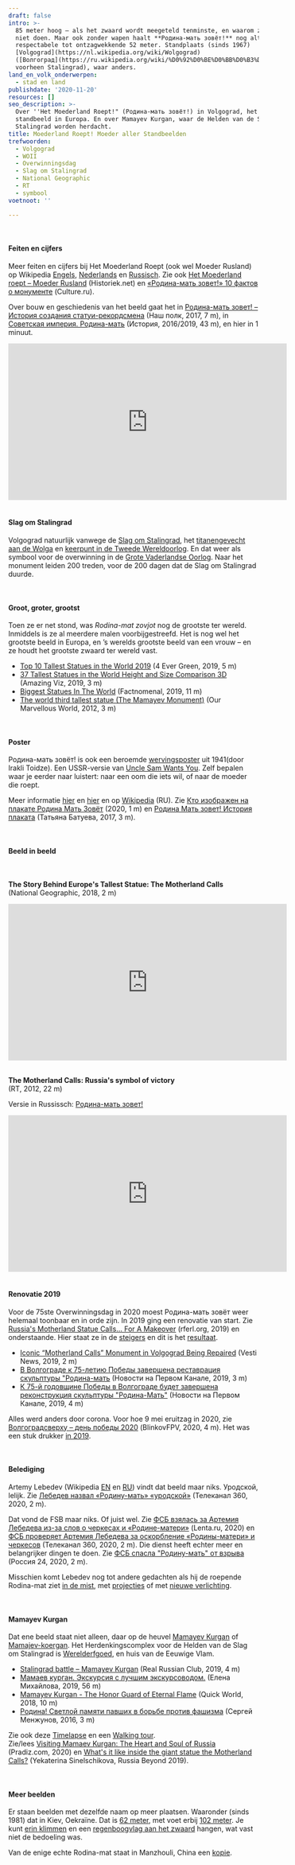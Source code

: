 ```yaml
---
draft: false
intro: >-
  85 meter hoog – als het zwaard wordt meegeteld tenminste, en waarom zou je dat
  niet doen. Maar ook zonder wapen haalt **Родина-мать зовёт!** nog altijd een
  respectabele tot ontzagwekkende 52 meter. Standplaats (sinds 1967)
  [Volgograd](https://nl.wikipedia.org/wiki/Wolgograd)
  ([Волгоград](https://ru.wikipedia.org/wiki/%D0%92%D0%BE%D0%BB%D0%B3%D0%BE%D0%B3%D1%80%D0%B0%D0%B4),
  voorheen Stalingrad), waar anders.
land_en_volk_onderwerpen:
  - stad en land
publishdate: '2020-11-20'
resources: []
seo_description: >-
  Over ''Het Moederland Roept!" (Родина-мать зовёт!) in Volgograd, het hoogste
  standbeeld in Europa. En over Mamayev Kurgan, waar de Helden van de Slag om
  Stalingrad worden herdacht.
title: Moederland Roept! Moeder aller Standbeelden
trefwoorden:
  - Volgograd
  - WOII
  - Overwinningsdag
  - Slag om Stalingrad
  - National Geographic
  - RT
  - symbool
voetnoot: ''

---
```


 <br/>

#### Feiten en cijfers

Meer feiten en cijfers bij Het Moederland Roept (ook wel Moeder Rusland) op Wikipedia [Engels](https://en.wikipedia.org/wiki/The_Motherland_Calls), [Nederlands](https://nl.wikipedia.org/wiki/Het_Moederland_Roept_(Wolgograd)) en [Russisch](https://ru.wikipedia.org/wiki/%D0%A0%D0%BE%D0%B4%D0%B8%D0%BD%D0%B0-%D0%BC%D0%B0%D1%82%D1%8C_(%D0%92%D0%BE%D0%BB%D0%B3%D0%BE%D0%B3%D1%80%D0%B0%D0%B4)). Zie ook [Het Moederland roept – Moeder Rusland](https://historiek.net/monument-moederland-roept-moeder-rusland-wolgograd/130454/) (Historiek.net) en [«Родина-мать зовет!» 10 фактов о монументе](https://www.culture.ru/materials/159169/rodina-mat-zovet-10-faktov-o-monumente) (Culture.ru).


Over bouw en geschiedenis van het beeld gaat het in [Родина-мать зовет! – История создания статуи-рекордсмена](https://youtu.be/J2-qgXKoeKw) (Наш полк, 2017, 7 m), in [Советская империя. Родина-мать](https://youtu.be/7wBGJAVl6Z4) (История, 2016/2019, 43 m), en hier in 1 minuut.


<iframe width="560" height="315" src="https://www.youtube.com/embed/K5hkQrmopd0" frameborder="0" allow="accelerometer; autoplay; clipboard-write; encrypted-media; gyroscope; picture-in-picture" allowfullscreen></iframe>

 <br/>
 <br/>


#### Slag om Stalingrad

Volgograd natuurlijk vanwege de [Slag om Stalingrad](https://nl.wikipedia.org/wiki/Slag_om_Stalingrad), het [titanengevecht aan de Wolga](https://www.historischnieuwsblad.nl/de-slag-om-stalingrad/) en [keerpunt in de Tweede Wereldoorlog](https://isgeschiedenis.nl/nieuws/slag-om-stalingrad-keerpunt-in-de-tweede-wereldoorlog). En dat weer als symbool voor de overwinning in de [Grote Vaderlandse Oorlog](https://nl.wikipedia.org/wiki/Grote_Vaderlandse_Oorlog). Naar het monument leiden 200 treden, voor de 200 dagen dat de Slag om Stalingrad duurde.

<br/>

#### Groot, groter, grootst

Toen ze er net stond, was *Rodina-mat zovjot* nog de grootste ter wereld. Inmiddels is ze al meerdere malen voorbijgestreefd. Het is nog wel het grootste beeld in Europa, en ’s werelds grootste beeld van een vrouw – en ze houdt het grootste zwaard ter wereld vast.


- [Top 10 Tallest Statues in the World 2019](https://youtu.be/c-bYp2S73Bc) (4 Ever Green, 2019, 5 m)
- [37 Tallest Statues in the World Height and Size Comparison 3D](https://youtu.be/WuLq8MTw-YY) (Amazing Viz, 2019, 3 m)
- [Biggest Statues In The World](https://youtu.be/ox1XGMCfl64) (Factnomenal, 2019, 11 m)
- [The world third tallest statue (The Mamayev Monument)](https://youtu.be/qAlyQqB2S1g) (Our Marvellous World, 2012, 3 m)



<br/> 

#### Poster

Родина-мать зовёт! is ook een beroemde [wervingsposter](https://www.google.nl/search?source=univ&tbm=isch&q=motherland+is+calling+poster&hl=nl&sa=X&ved=2ahUKEwjfwOC97I7tAhWssaQKHQi9Cq8QjJkEegQIAhAB&biw=1413&bih=718) uit 1941(door Irakli Toidze). Een  USSR-versie van [Uncle Sam Wants You](https://www.google.nl/search?q=uncle+sam+wants+you&source=lnms&tbm=isch&sa=X&ved=2ahUKEwix6a_N6o7tAhWEy6QKHQFzAewQ_AUoAXoECAQQAw&biw=1413&bih=718). Zelf bepalen waar je eerder naar luistert: naar een oom die iets wil, of naar de moeder die roept.

Meer informatie [hier](https://agenda.ge/en/news/2015/1016) en [hier](https://en.opisanie-kartin.com/description-of-the-soviet-poster-motherland-is-calling/) en op [Wikipedia](https://ru.wikipedia.org/wiki/%D0%A0%D0%BE%D0%B4%D0%B8%D0%BD%D0%B0-%D0%BC%D0%B0%D1%82%D1%8C_%D0%B7%D0%BE%D0%B2%D1%91%D1%82!) (RU). Zie [Кто изображен на плакате Родина Мать Зовёт](https://youtu.be/TTb8E6nxEp0) (2020, 1 m) en [Родина Мать зовет! История плаката](https://youtu.be/q80Kvq0bGRM) (Татьяна Батуева, 2017, 3 m).

<br/>



#### Beeld in beeld 
<br/>

**The Story Behind Europe's Tallest Statue: The Motherland Calls**<br/>
(National Geographic, 2018, 2 m)

 
 

<iframe width="560" height="315" src="https://www.youtube.com/embed/vro-pS4cQ2g" frameborder="0" allow="accelerometer; autoplay; encrypted-media; gyroscope; picture-in-picture" allowfullscreen></iframe>

 

<br/>

  <br/>

**The Motherland Calls: Russia's symbol of victory**<br/>
(RT, 2012, 22 m)

 

Versie in Russissch: [Родина-мать зовет!](https://youtu.be/GT1X8OHVcVg)

<iframe width="560" height="315" src="https://www.youtube.com/embed/RLPM5VnOjHY" frameborder="0" allow="accelerometer; autoplay; clipboard-write; encrypted-media; gyroscope; picture-in-picture" allowfullscreen></iframe>

 
 <br/>
 <br/>


#### Renovatie 2019

Voor de 75ste Overwinningsdag in 2020 moest Родина-мать зовёт weer helemaal toonbaar en in orde zijn. In 2019 ging een renovatie van start. Zie [Russia's Motherland Statue Calls… For A Makeover](https://www.rferl.org/a/the-motherland-calls-statue-in-southern-russia-gets-a-makeover/30223774.html) (rferl.org, 2019) en onderstaande. Hier staat ze in de [steigers](https://youtu.be/KkTCJHFBMxo) en dit is het [resultaat](https://youtu.be/w4YrkbSR3G8).

- [Iconic “Motherland Calls” Monument in Volgograd Being Repaired](https://youtu.be/kPtqlo78LVA) (Vesti News, 2019, 2 m)
- [В Волгограде к 75-летию Победы завершена реставрация скульптуры "Родина-мать](https://youtu.be/8sVLWp1PFgI) (Новости на Первом Канале, 2019, 3 m)
- [К 75-й годовщине Победы в Волгограде будет завершена реконструкция скульптуры "Родина-Мать"](https://youtu.be/zfwVvQJedkE) (Новости на Первом Канале, 2019, 4 m)



Alles werd anders door corona. Voor hoe 9 mei eruitzag in 2020, zie [Волгоградсверху – день победы 2020](https://youtu.be/W_sQP9ScXFY) (BlinkovFPV, 2020, 4 m). Het was een stuk drukker [in 2019](https://youtu.be/RDdQwVHmxgM).

<br/>


#### Belediging

Artemy Lebedev (Wikipedia [EN](https://en.wikipedia.org/wiki/Artemy_Lebedev) en [RU](https://ru.wikipedia.org/wiki/%D0%9B%D0%B5%D0%B1%D0%B5%D0%B4%D0%B5%D0%B2,_%D0%90%D1%80%D1%82%D0%B5%D0%BC%D0%B8%D0%B9_%D0%90%D0%BD%D0%B4%D1%80%D0%B5%D0%B5%D0%B2%D0%B8%D1%87)) vindt dat beeld maar niks. Уродской, lelijk. Zie [Лебедев назвал «Родину-мать» «уродской»](https://youtu.be/TppkPYeXVd4) (Телеканал 360, 2020, 2 m).

Dat vond de FSB maar niks. Of juist wel. Zie [ФСБ взялась за Артемия Лебедева из-за слов о черкесах и «Родине-матери»](https://lenta.ru/news/2020/09/11/fsb/) (Lenta.ru, 2020) en [ФСБ проверяет Артемия Лебедева за оскорбление «Родины-матери» и черкесов](https://youtu.be/7nt3WZI-6rs) (Телеканал 360, 2020, 2 m). Die dienst heeft echter meer en belangrijker dingen te doen. Zie [ФСБ спасла "Родину-мать" от взрыва](https://youtu.be/qo36VIJWZTc) (Россия 24, 2020, 2 m).

Misschien komt Lebedev nog tot andere gedachten als hij de roepende Rodina-mat ziet [in de mist](https://youtu.be/vWo9_YG-xPs), met [projecties](https://youtu.be/Tx3cPAtdQqs) of met [nieuwe verlichting](https://youtu.be/JqMFPYHpxYk).

<br/>


#### Mamayev Kurgan

Dat ene beeld staat niet alleen, daar op de heuvel [Mamayev Kurgan](https://en.wikipedia.org/wiki/Mamayev_Kurgan) of [Mamajev-koergan](https://nl.wikipedia.org/wiki/Mamajev-koergan). Het Herdenkingscomplex voor de Helden van de Slag om Stalingrad is [Werelderfgoed](https://whc.unesco.org/en/tentativelists/5936/), en huis van de Eeuwige Vlam.


- [Stalingrad battle – Mamayev Kurgan](https://youtu.be/M90D9cUKS5Q) (Real Russian Club, 2019, 4 m) 
- [Мамаев курган. Экскурсия с лучшим экскурсоводом.](https://youtu.be/a5mCOK4Kt1I) (Елена Михайлова, 2019, 56 m)
- [Mamayev Kurgan - The Honor Guard of Eternal Flame](https://youtu.be/XhUSiaFklPc) (Quick World, 2018, 10 m)
- [Родина! Светлой памяти павших в борьбе против фашизма](https://youtu.be/im-u2_kPQkE) (Сергей Менжунов, 2016, 3 m)



Zie ook deze [Timelapse](https://youtu.be/Cra6cUtt0wQ) en een [Walking tour](https://youtu.be/_GDXJisM99I).<br/>Zie/lees [Visiting Mamaev Kurgan: The Heart and Soul of Russia](https://pradiz.com/blog/visiting-mamaev-kurgan-heart-soul-russia/) (Pradiz.com, 2020) en [What's it like inside the giant statue the Motherland Calls?](https://www.rbth.com/travel/330879-whats-inside-giant-statue) (Yekaterina Sinelschikova, Russia Beyond 2019).



<br/>


#### Meer beelden

Er staan beelden met dezelfde naam op meer plaatsen. Waaronder (sinds 1981) dat  in Kiev, Oekraïne. Dat is [62 meter](https://en.wikipedia.org/wiki/Motherland_Monument), met voet erbij [102 meter](https://ru.wikipedia.org/wiki/%D0%A0%D0%BE%D0%B4%D0%B8%D0%BD%D0%B0-%D0%BC%D0%B0%D1%82%D1%8C_(%D0%9A%D0%B8%D0%B5%D0%B2)). Je kunt [erin klimmen](https://youtu.be/fKFaKqDnn2A) en een [regenboogvlag aan het zwaard](https://youtu.be/vWNsrLucuqQ) hangen, wat vast niet de bedoeling was.

Van de enige echte Rodina-mat staat in Manzhouli, China een [kopie](https://www.rbth.com/arts/326860-7-replicas-of-russian-landmarks).